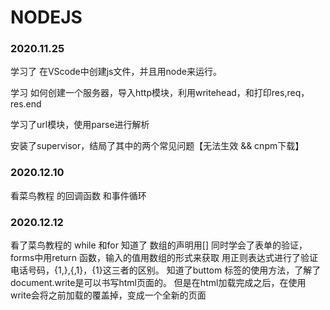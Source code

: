 # NODEJS

### 2020.11.25

学习了 在VScode中创建js文件，并且用node来运行。

学习 如何创建一个服务器，导入http模块，利用writehead，和打印res,req，res.end

学习了url模块，使用parse进行解析

安装了supervisor，结局了其中的两个常见问题【无法生效 && cnpm下载】
### 2020.12.10

看菜鸟教程 的回调函数 和事件循环

### 2020.12.12

看了菜鸟教程的 while 和for 知道了 数组的声明用[]
同时学会了表单的验证，forms中用return 函数，输入的值用数组的形式来获取
用正则表达式进行了验证电话号码，{1,},{,1}，{1}这三者的区别。
知道了buttom 标签的使用方法，了解了document.write是可以书写html页面的。
但是在html加载完成之后，在使用write会将之前加载的覆盖掉，变成一个全新的页面



